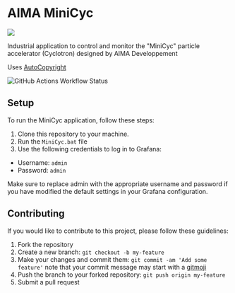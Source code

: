 # AIMA MiniCyc

<a href="https://skillicons.dev"><img src="https://skillicons.dev/icons?i=figma,py,qt,docker,grafana"/></a>

Industrial application to control and monitor the "MiniCyc" particle accelerator (Cyclotron) designed by AIMA Developpement

Uses [AutoCopyright](https://github.com/YoruKiwi/AutoCopyright)


![GitHub Actions Workflow Status](https://img.shields.io/github/actions/workflow/status/AIMA-Dev/AIMA-MiniCyc/codeql.yml?label=CI-Security)


## Setup

To run the MiniCyc application, follow these steps:

1. Clone this repository to your machine.
2. Run the ```MiniCyc.bat``` file
3. Use the following credentials to log in to Grafana:
  - Username: ```admin```
  - Password: ```admin```

Make sure to replace admin with the appropriate username and password if you have modified the default settings in your Grafana configuration.

## Contributing

If you would like to contribute to this project, please follow these guidelines:

1. Fork the repository
2. Create a new branch: `git checkout -b my-feature`
3. Make your changes and commit them: `git commit -am 'Add some feature'` note that your commit message may start with a [gitmoji](https://gitmoji.dev/)
4. Push the branch to your forked repository: `git push origin my-feature`
5. Submit a pull request

